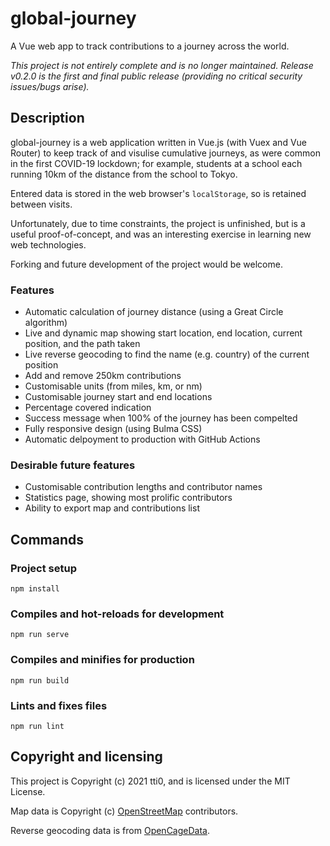 # global-journey

A Vue web app to track contributions to a journey across the world.

*This project is not entirely complete and is no longer maintained. Release v0.2.0 is the first and final public release (providing no critical security issues/bugs arise).*

## Description

global-journey is a web application written in Vue.js (with Vuex and Vue Router) to keep track of and visulise cumulative journeys, as were common in the first COVID-19 lockdown; for example, students at a school each running 10km of the distance from the school to Tokyo.

Entered data is stored in the web browser's `localStorage`, so is retained between visits.

Unfortunately, due to time constraints, the project is unfinished, but is a useful proof-of-concept, and was an interesting exercise in learning new web technologies.

Forking and future development of the project would be welcome.

### Features

+ Automatic calculation of journey distance (using a Great Circle algorithm)
+ Live and dynamic map showing start location, end location, current position, and the path taken
+ Live reverse geocoding to find the name (e.g. country) of the current position 
+ Add and remove 250km contributions
+ Customisable units (from miles, km, or nm)
+ Customisable journey start and end locations
+ Percentage covered indication
+ Success message when 100% of the journey has been compelted
+ Fully responsive design (using Bulma CSS)
+ Automatic delpoyment to production with GitHub Actions

### Desirable future features

+ Customisable contribution lengths and contributor names
+ Statistics page, showing most prolific contributors
+ Ability to export map and contributions list

## Commands

### Project setup
```
npm install
```

### Compiles and hot-reloads for development
```
npm run serve
```

### Compiles and minifies for production
```
npm run build
```

### Lints and fixes files
```
npm run lint
```

## Copyright and licensing

This project is Copyright (c) 2021 tti0, and is licensed under the MIT License.

Map data is Copyright (c) [OpenStreetMap](https://www.openstreetmap.org/copyright) contributors.

Reverse geocoding data is from [OpenCageData](https://opencagedata.com/credits).